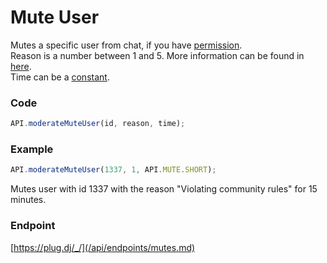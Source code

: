 # Mute User

Mutes a specific user from chat, if you have [permission](/api/roles.md).    
Reason is a number between 1 and 5. More information can be found in [here](/api/endpoints/mutes.md).    
Time can be a [constant](/api/constants.md).

### Code

```js
API.moderateMuteUser(id, reason, time);
```

### Example
```js
API.moderateMuteUser(1337, 1, API.MUTE.SHORT);
```
Mutes user with id 1337 with the reason "Violating community rules" for 15 minutes. 

### Endpoint

[https://plug.dj/_/](/api/endpoints/mutes.md)
